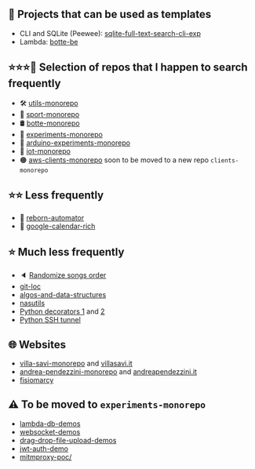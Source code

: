 ## 📐 Projects that can be used as templates
 - CLI and SQLite (Peewee): [sqlite-full-text-search-cli-exp](https://github.com/puntonim/experiments-monorepo/tree/main/SQLITE%20FULL-TEXT%20SEARCH/sqlite-full-text-search-cli-exp)
 - Lambda: [botte-be](https://github.com/puntonim/botte-monorepo/tree/main/projects/botte-be)

## ⭐⭐⭐🔎 Selection of repos that I happen to search frequently
 - 🛠️ [utils-monorepo](https://github.com/puntonim/utils-monorepo)
 - 💪 [sport-monorepo](https://github.com/puntonim/sport-monorepo)
 - 🛢️ [botte-monorepo](https://github.com/puntonim/botte-monorepo)
 - 🧪 [experiments-monorepo](https://github.com/puntonim/experiments-monorepo)
 - 🧪 [arduino-experiments-monorepo](https://github.com/puntonim/arduino-experiments-monorepo)
 - 🔌 [iot-monorepo](https://github.com/puntonim/iot-monorepo)
 - 🟠 [aws-clients-monorepo](https://github.com/puntonim/aws-clients-monorepo) soon to be moved to a new repo `clients-monorepo`

## ⭐⭐ Less frequently
 - 💪 [reborn-automator](https://github.com/puntonim/reborn-automator)
 - 📅 [google-calendar-rich](https://github.com/puntonim/google-calendar-rich)

## ⭐ Much less frequently
 - 🔈 [Randomize songs order](https://gist.github.com/puntonim/c07d01a4c7196abaf627915d9a32b8e8)
 - [git-loc](https://github.com/puntonim/git-loc)
 - [algos-and-data-structures](https://github.com/puntonim/algos-and-data-structures)
 - [nasutils](https://github.com/puntonim/nasutils)
 - [Python decorators 1](https://gist.github.com/puntonim/6208d03cbe22a105358322d32d382aae) and [2](https://gist.github.com/puntonim/525abaaf0bdfe683a8698b16f72259bf)
 - [Python SSH tunnel](https://gist.github.com/puntonim/47397cea6fdba03a99b5)

## 🌐 Websites
 - [villa-savi-monorepo](https://github.com/puntonim/villa-savi-monorepo) and [villasavi.it](https://github.com/puntonim/villasavi.it)
 - [andrea-pendezzini-monorepo](https://github.com/puntonim/andrea-pendezzini-monorepo) and [andreapendezzini.it](https://github.com/puntonim/andreapendezzini.it)
 - [fisiomarcy](https://github.com/puntonim/fisiomarcy)

## ⚠️ To be moved to `experiments-monorepo`
 - [lambda-db-demos](https://github.com/puntonim/lambda-db-demos)
 - [websocket-demos](https://github.com/puntonim/websocket-demos)
 - [drag-drop-file-upload-demos](https://github.com/puntonim/drag-drop-file-upload-demos)
 - [jwt-auth-demo](https://github.com/puntonim/jwt-auth-demo)
 - [mitmproxy-poc/](https://github.com/puntonim/mitmproxy-poc/)


<!--
**puntonim/puntonim** is a ✨ _special_ ✨ repository because its `README.md` (this file) appears on your GitHub profile.

Here are some ideas to get you started:

- 🔭 I’m currently working on ...
- 🌱 I’m currently learning ...
- 👯 I’m looking to collaborate on ...
- 🤔 I’m looking for help with ...
- 💬 Ask me about ...
- 📫 How to reach me: ...
- 😄 Pronouns: ...
- ⚡ Fun fact: ...
-->
